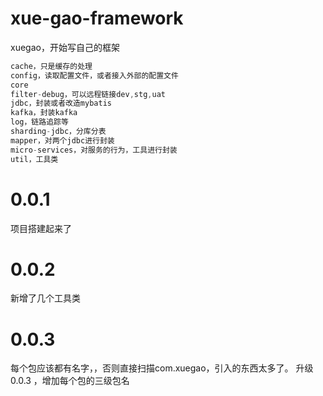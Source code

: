 # xue-gao-framework
xuegao，开始写自己的框架

```java
cache，只是缓存的处理
config，读取配置文件，或者接入外部的配置文件
core
filter-debug，可以远程链接dev,stg,uat
jdbc，封装或者改造mybatis
kafka，封装kafka
log，链路追踪等
sharding-jdbc，分库分表
mapper，对两个jdbc进行封装
micro-services，对服务的行为，工具进行封装
util，工具类
```

# 0.0.1
项目搭建起来了

# 0.0.2
新增了几个工具类

# 0.0.3
每个包应该都有名字，，否则直接扫描com.xuegao，引入的东西太多了。
升级0.0.3 ，增加每个包的三级包名
